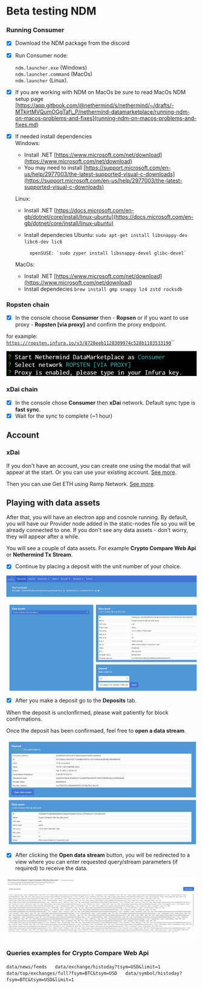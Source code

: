 # Beta testing NDM

### Running Consumer

* [x] Download the NDM package from the discord
* [x] Run Consumer node:

  `ndm.launcher.exe` \(Windows\)   
  `ndm.launcher.command` \(MacOs\)  
  `ndm.launcher` \(Linux\). 

* [x] If you are working with NDM on MacOs be sure to read MacOs NDM setup page [https://app.gitbook.com/@nethermind/s/nethermind/~/drafts/-MTkjrtMVQumOGgTaf\_P/nethermind-datamarketplace/running-ndm-on-macos-problems-and-fixes](running-ndm-on-macos-problems-and-fixes.md)
* [x] If needed install dependencies  
  Windows:

  * Install .NET [https://www.microsoft.com/net/download](https://www.microsoft.com/net/download)
  * You may need to install [https://support.microsoft.com/en-us/help/2977003/the-latest-supported-visual-c-downloads](https://support.microsoft.com/en-us/help/2977003/the-latest-supported-visual-c-downloads)

  Linux:

  * Install .NET [https://docs.microsoft.com/en-gb/dotnet/core/install/linux-ubuntu](https://docs.microsoft.com/en-gb/dotnet/core/install/linux-ubuntu)
  * Install dependecies  Ubuntu: `sudo apt-get install libsnappy-dev libc6-dev lic6`

          openSUSE: `sudo zyper install libsnappy-devel glibc-devel`  
  MacOs:

  * Install .NET [https://www.microsoft.com/net/download](https://www.microsoft.com/net/download)
  * Install dependecies `brew install gmp snappy lz4 zstd rocksdb` 

### Ropsten chain

* [x] In the console choose **Consumer** then - **Ropsen** or if you want to use proxy - **Ropsten \[via proxy\]** and confirm the proxy endpoint.

for example: [`https://ropsten.infura.io/v3/8728eeb1128309974c528b1183533190`](https://ropsten.infura.io/v3/8728eeb1128309974c528b1183533190)\`\`

![](../.gitbook/assets/image%20%28141%29%20%281%29.png)

### xDai chain

* [x] In the console chose **Consumer** then **xDai** network. Default sync type is **fast sync**.
* [x] Wait for the sync to complete \(~1 hour\)

## Account

### xDai

If you don't have an account, you can create one using the modal that will appear at the start. Or you can use your existing account. [See more](https://docs.nethermind.io/nethermind/nethermind-datamarketplace/ndm-faq#i-already-have-an-account-can-i-use-it).

Then you can use Get ETH using Ramp Network. [See more](https://docs.nethermind.io/nethermind/nethermind-datamarketplace/ndm-faq#i-created-the-account-but-i-still-have-no-money-on-it-what-should-i-do).

## Playing with data assets

After that, you will have an electron app and cosnole running. By default, you will have our Provider node added in the static-nodes file so you will be already connected to one. If you don't see any data assets - don't worry, they will appear after a while.

You will see a couple of data assets. For example **Crypto Compare Web Api** or **Nethermind Tx Stream**. 

* [x] Continue by placing a deposit with the unit number of your choice.

![Data assets view \(you will have more data assets avaliable to consume\)](../.gitbook/assets/image%20%28117%29.png)

* [x] After you make a deposit go to the **Deposits** tab. 

When the deposit is unclonfirmed, please wait patiently for block confirmations.

Once the deposit has been confirmaed, feel free to **open a data stream**.

![Deposits view](../.gitbook/assets/image%20%28123%29.png)

* [x] After clicking the **Open data stream** button, you will be redirected to a view where you can enter requested query/stream parameters \(if required\) to receive the data.

![Consumed data stream from Crypto Compare Web Api](../.gitbook/assets/image%20%28118%29.png)

###   Queries examples for **Crypto Compare Web Api** 

 `data/news/feeds  
 data/exchange/histoday?tsym=USD&limit=1  
 data/top/exchanges/full?fsym=BTC&tsym=USD  
 data/symbol/histoday?fsym=BTC&tsym=USD&limit=1`

